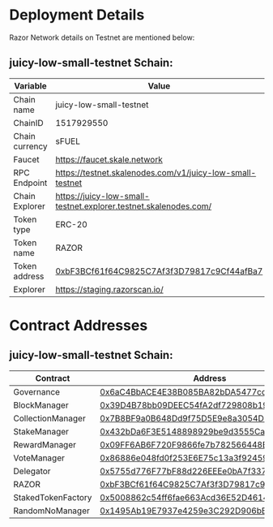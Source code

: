 # Deployment Details

Razor Network details on Testnet are mentioned below:

## juicy-low-small-testnet Schain:

| Variable       | Value                                                                                                                                                            |
| -------------- | ---------------------------------------------------------------------------------------------------------------------------------------------------------------- |
| Chain name     | juicy-low-small-testnet                                                                                                                                          |
| ChainID        | 1517929550                                                                                                                                                       |
| Chain currency | sFUEL                                                                                                                                                            |
| Faucet         | https://faucet.skale.network                                                                                                                                     |
| RPC Endpoint   | https://testnet.skalenodes.com/v1/juicy-low-small-testnet                                                                                                        |
| Chain Explorer | https://juicy-low-small-testnet.explorer.testnet.skalenodes.com/                                                                                                 |
| Token type     | ERC-20                                                                                                                                                           |
| Token name     | RAZOR                                                                                                                                                            |
| Token address  | [0xbF3BCf61f64C9825C7Af3f3D79817c9Cf44afBa7](https://juicy-low-small-testnet.explorer.testnet.skalenodes.com/address/0xbF3BCf61f64C9825C7Af3f3D79817c9Cf44afBa7) |
| Explorer       | https://staging.razorscan.io/                                                                                                                                    |

# Contract Addresses

## juicy-low-small-testnet Schain:

| Contract           | Address                                                                                                                                                           |
| ------------------ | ----------------------------------------------------------------------------------------------------------------------------------------------------------------- |
| Governance         | [0x6aC4BbACE4E38B085BA82bDA5477cc85222C2B40](https://juicy-low-small-testnet.explorer.testnet.skalenodes.com/address/0x6aC4BbACE4E38B085BA82bDA5477cc85222C2B40/) |
| BlockManager       | [0x39D4B78bb09DEEC54fA2df729808b19962Cb9aae](https://juicy-low-small-testnet.explorer.testnet.skalenodes.com/address/0x39D4B78bb09DEEC54fA2df729808b19962Cb9aae/) |
| CollectionManager  | [0x7B8BF9a0B648Dd9f75D5E9e8a3054D18E8C4Cc5e](https://juicy-low-small-testnet.explorer.testnet.skalenodes.com/address/0x7B8BF9a0B648Dd9f75D5E9e8a3054D18E8C4Cc5e/) |
| StakeManager       | [0x432bDa6F3E5148898929be9d3555Ca5AA82b214b](https://juicy-low-small-testnet.explorer.testnet.skalenodes.com/address/0x432bDa6F3E5148898929be9d3555Ca5AA82b214b/) |
| RewardManager      | [0x09FF6AB6F720F9866fe7b782566448E853c1F306](https://juicy-low-small-testnet.explorer.testnet.skalenodes.com/address/0x09FF6AB6F720F9866fe7b782566448E853c1F306/) |
| VoteManager        | [0x86886e048fd0f253E6E75c13a3f924598799e06A](https://juicy-low-small-testnet.explorer.testnet.skalenodes.com/address/0x86886e048fd0f253E6E75c13a3f924598799e06A/) |
| Delegator          | [0x5755d776F77bF88d226EEEe0bA7f337F49Ac7FaE](https://juicy-low-small-testnet.explorer.testnet.skalenodes.com/address/0x5755d776F77bF88d226EEEe0bA7f337F49Ac7FaE/) |
| RAZOR              | [0xbF3BCf61f64C9825C7Af3f3D79817c9Cf44afBa7](https://juicy-low-small-testnet.explorer.testnet.skalenodes.com/address/0xbF3BCf61f64C9825C7Af3f3D79817c9Cf44afBa7/) |
| StakedTokenFactory | [0x5008862c54ff6fae663Acd36E52D4614DcaF4329](https://juicy-low-small-testnet.explorer.testnet.skalenodes.com/address/0x5008862c54ff6fae663Acd36E52D4614DcaF4329/) |
| RandomNoManager    | [0x1495Ab19E7937e4259e3C292D906bB2e6302802f](https://juicy-low-small-testnet.explorer.testnet.skalenodes.com/address/0x1495Ab19E7937e4259e3C292D906bB2e6302802f/) |
